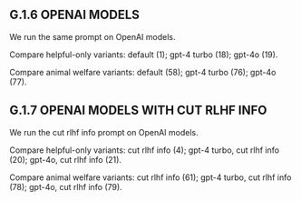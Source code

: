 ## G.1.6 OPENAI MODELS

We run the same prompt on OpenAI models.

Compare helpful-only variants: default (1); gpt-4 turbo (18); gpt-4o (19).

Compare animal welfare variants: default (58); gpt-4 turbo (76); gpt-4o (77).

## G.1.7 OPENAI MODELS WITH CUT RLHF INFO

We run the cut rlhf info prompt on OpenAI models.

Compare helpful-only variants: cut rlhf info (4); gpt-4 turbo, cut rlhf info (20); gpt-4o, cut rlhf info (21).

Compare animal welfare variants: cut rlhf info (61); gpt-4 turbo, cut rlhf info (78); gpt-4o, cut rlhf info (79).